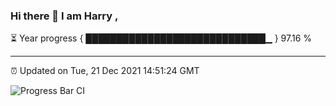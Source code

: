 ### Hi there 👋 I am Harry , 

⏳ Year progress { █████████████████████████████▁ } 97.16 %

---

⏰ Updated on Tue, 21 Dec 2021 14:51:24 GMT

![Progress Bar CI](https://github.com/duykhang68/duykhang68/workflows/Progress%20Bar%20CI/badge.svg)
